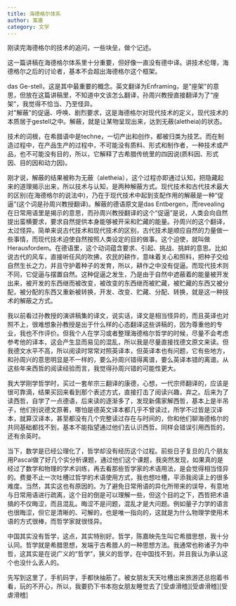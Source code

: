 ```yaml
---
title: 海德格尔体系
author: 寓庸
category: 文学
---
```

刚读完海德格尔的技术的追问，一些块垒，做个记述。  
  
这一篇讲稿在海德格尔体系里十分重要，但好像一直没有德中译。讲技术伦理，海德格尔之后的讨论者，基本不会超出海德格尔这个框架。  
  
das Ge-stell，这是其中最重要的概念。英文翻译为Enframing，是"座架"的意思，但放在这篇讲稿里，不知道中文该怎么翻译，孙周兴教授直接翻译为了“座架”，我觉得不恰当、乃至怪异。  
对"解蔽"的促逼、呼唤、剧烈要求，这是海德格尔对现代技术的定义，现代技术的本质居于gestell之中。解蔽，就是让某物呈现出来，达到无蔽(aletheia)的状态。  
  
技术的词根，在希腊语中是techne，一切产出和创作，都被归类为技艺。而在制造过程中，在产品生产的过程中，不可能没有质料、形式和制作者，一种技术或产品，也不可能没有目的，所以，它解释了古希腊传统里的四因说(质料因、形式因、目的因和动力因)。  
  
刚才说，解蔽的结果被称为无蔽（aletheia），这个过程亦即通过认知，把隐藏起来的道理揭示出来，所以技术与认知，是两种解蔽方式。现代技术和古代技术最大的区别(在海德格尔的说法中)，乃在于现代技术中起到支配作用的解蔽是一种“促逼”(这个词是孙周兴教授翻译)。解蔽的德语原文是das Entbergen，而revealing在日常用语里是揭示的意思，而孙周兴教授翻译的这个“促逼”是说，人类会向自然提出蛮横要求，要求自然提供本身能够被开采和贮藏的能量。孙周兴的这个翻译，太过怪异。简单来说古代技术和现代技术的区别，古代技术是顺应自然的力量做一些事情，而现代技术迫使自然按照人类设定的目的做事。这个迫使，就叫做Herausfordem。在德语里，这个动词蕴含要求、引起、挑战、挑衅的意思。比如说古代的风车，直接听任风的吹拂，农民的耕作，意味着关心和照料，把种子交给自然生长之力，并且守护着种子的发育，所以，耕作之中没有促逼。而现代技术则不同，它促逼与摆置自然。这种促逼之发生，乃是由于自然中遮蔽着的能量被开发出来，被开发的东西继而被改变，被改变的东西继而被贮藏，被贮藏的东西又被分配，被分配的东西又重新被转换，开发、改变、贮藏、分配、转换，就是这一种技术的解蔽之方式。  
  
我以前看过孙教授的演讲稿集的译文，说实话，译文是相当怪异的，而且英译也对照不上，很难想象孙教授是出于什么样的心态翻译这些讲稿的，因为尊重他的专业，我也不作评价。但我个人在学习或者整理海德格尔哲学的时候，尽量不会考虑参考他的译本，这会产生显而易见的混乱，所以我是尽量直接找德文原文来读。但我德文水平不高，所以阅读时常常对照英译本，但英译本也有问题，它有些地方，和孙周兴的意思明显是不一样的，要么孙周兴错得离谱，要么英译本错的离谱。从这些年来西哲的阅读经验而言，我觉得孙周兴错的可能性更大。  
  
我大学刚学哲学时，买过一套牟宗三翻译的康德，心想，一代宗师翻译的，应该是很可靠滴，结果买回来看到那个表述方式，直接打击了阅读兴趣，弃之。后来为了读西哲，自学了一点德语，后来读的逐渐多了，发现新儒家解西哲，基本上是半吊子，他们别说德文原著，哪怕是德英文译本都几乎不曾读过，所学不过皆是汉译本，就算汉译本，甚至都没有几个完整读过存在与时间的，你和他们聊海德格尔的共同基础都找不到，基本不能指望通过他们去认识西哲。同样会错误引用西哲的，还有余英时。  
  
当下，数学是已经公理化了，哲学却没有经历这个过程。前些日子复旦的几个朋友用Pascal做了好几个实分析课题，通过他们这个课题，我突然发现，如果真的是经过了数学和物理的学术训练，再去看那些哲学家的术语用法，是会觉得相当怪异的。费曼不止一次吐槽过哲学的术语使用方式，我也想吐槽，平添我阅读上的很多难度。当然，其实这也有原因的。为了避免日常用语的异化所带来的误导，有意地与日常用语进行疏离，这个目的倒是可以理解一些，但这个目的之下，西哲把术语搞的不仅晦涩，而且混乱。晦涩不是问题，混乱才是大问题。例如量子力学的语言也很晦涩，但它是清晰的、可解的，也是唯一指向的，这就是为什么物理学使用术语的方式很棒，而哲学家就很怪异。  
  
中国其实没有哲学，这点，其实特别好。哲学，陈嘉映先生叫它希腊思想，我十分认同。哲学就是希腊思想，发端于古希腊人的一种思想方法。我通常也称诸子为中哲，这其实是在说广义的“哲学”，狭义的哲学，在中国找不到，并且我认为承认这个也没什么丢人的。  
  
先写到这里了，手机码字，手都快抽筋了。被女朋友天天吐槽出来旅游还总抱着书看，玩的不开心，所以，我要扔下书本抱女朋友睡觉去了[受虐滑稽][受虐滑稽][受虐滑稽]